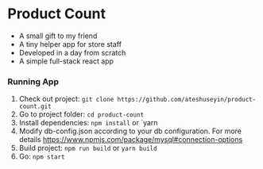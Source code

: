 # Product Count #

* A small gift to my friend
* A tiny helper app for store staff
* Developed in a day from scratch
* A simple full-stack react app

### Running App ###
1. Check out project: `git clone https://github.com/ateshuseyin/product-count.git`
2. Go to project folder: `cd product-count`
2. Install dependencies: `npm install` or `yarn  
3. Modify db-config.json according to your db configuration. For more details https://www.npmjs.com/package/mysql#connection-options
4. Build project: `npm run build` or `yarn build`
5. Go: `npm start` 
